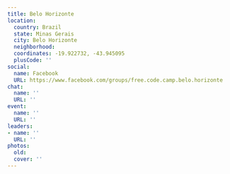 ```yaml
---
title: Belo Horizonte
location:
  country: Brazil
  state: Minas Gerais
  city: Belo Horizonte
  neighborhood: 
  coordinates: -19.922732, -43.945095
  plusCode: ''
social:
  name: Facebook
  URL: https://www.facebook.com/groups/free.code.camp.belo.horizonte
chat:
  name: ''
  URL: ''
event:
  name: ''
  URL: ''
leaders:
- name: ''
  URL: ''
photos:
  old: 
  cover: ''
---
```

